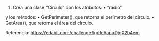 1) Crea una clase “Circulo” con los atributos:
• “radio”

y los métodos:
• GetPerimeter(), que retorna el perímetro del círculo.
• GetArea(), que retorna el área del círculo.

Referencia: https://edabit.com/challenge/kpReAapuDjgX2b4em
